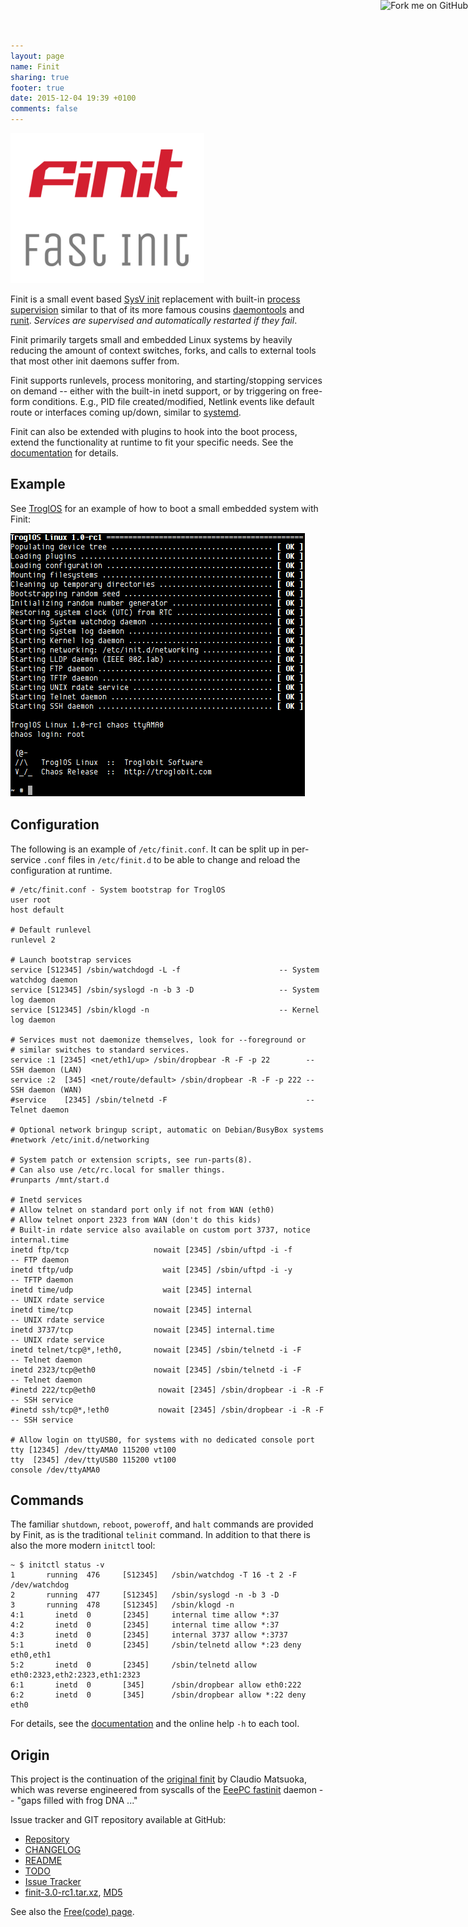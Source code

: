 ```yaml
---
layout: page
name: Finit
sharing: true
footer: true
date: 2015-12-04 19:39 +0100
comments: false
---
```


<a href="https://github.com/troglobit/finit"><img style="position: absolute; top: 0; right: 0; border: none; box-shadow: none;" src="https://camo.githubusercontent.com/365986a132ccd6a44c23a9169022c0b5c890c387/68747470733a2f2f73332e616d617a6f6e6177732e636f6d2f6769746875622f726962626f6e732f666f726b6d655f72696768745f7265645f6161303030302e706e67" alt="Fork me on GitHub" data-canonical-src="https://s3.amazonaws.com/github/ribbons/forkme_right_red_aa0000.png" /></a>

<img class="center" src="/images/finit3.png" style="width: 310px; height: 240px;" alt="Finit: A fast init for Linux" />

Finit is a small event based [SysV init][1] replacement with built-in
[process supervision][2] similar to that of its more famous cousins
[daemontools][3] and [runit][4].  *Services are supervised and
automatically restarted if they fail*.

Finit primarily targets small and embedded Linux systems by heavily
reducing the amount of context switches, forks, and calls to external
tools that most other init daemons suffer from.

Finit supports runlevels, process monitoring, and starting/stopping
services on demand -- either with the built-in inetd support, or by
triggering on free-form conditions.  E.g., PID file created/modified,
Netlink events like default route or interfaces coming up/down, similar
to [systemd][7].

Finit can also be extended with plugins to hook into the boot process,
extend the functionality at runtime to fit your specific needs.  See the
[documentation][README] for details.


Example
-------

See [TroglOS][9] for an example of how to boot a small embedded system
with Finit:

<img class="left" src="/images/finit3-screenshot.png" alt="Finit Screenshot" style="width: 472px; height: 422px;">


Configuration
-------------

The following is an example of `/etc/finit.conf`.  It can be split up in
per-service `.conf` files in `/etc/finit.d` to be able to change and
reload the configuration at runtime.

    # /etc/finit.conf - System bootstrap for TroglOS
    user root
    host default
    
    # Default runlevel
    runlevel 2

    # Launch bootstrap services
    service [S12345] /sbin/watchdogd -L -f                      -- System watchdog daemon
    service [S12345] /sbin/syslogd -n -b 3 -D                   -- System log daemon
    service [S12345] /sbin/klogd -n                             -- Kernel log daemon
    
    # Services must not daemonize themselves, look for --foreground or
    # similar switches to standard services.
    service :1 [2345] <net/eth1/up> /sbin/dropbear -R -F -p 22        -- SSH daemon (LAN)
    service :2  [345] <net/route/default> /sbin/dropbear -R -F -p 222 -- SSH daemon (WAN)
    #service    [2345] /sbin/telnetd -F                               -- Telnet daemon
    
    # Optional network bringup script, automatic on Debian/BusyBox systems
    #network /etc/init.d/networking

    # System patch or extension scripts, see run-parts(8).
    # Can also use /etc/rc.local for smaller things.
    #runparts /mnt/start.d
    
    # Inetd services
	# Allow telnet on standard port only if not from WAN (eth0)
	# Allow telnet onport 2323 from WAN (don't do this kids)
	# Built-in rdate service also available on custom port 3737, notice internal.time
    inetd ftp/tcp                   nowait [2345] /sbin/uftpd -i -f        -- FTP daemon
    inetd tftp/udp                    wait [2345] /sbin/uftpd -i -y        -- TFTP daemon
    inetd time/udp                    wait [2345] internal                 -- UNIX rdate service
    inetd time/tcp                  nowait [2345] internal                 -- UNIX rdate service
    inetd 3737/tcp                  nowait [2345] internal.time            -- UNIX rdate service
    inetd telnet/tcp@*,!eth0,       nowait [2345] /sbin/telnetd -i -F      -- Telnet daemon
    inetd 2323/tcp@eth0             nowait [2345] /sbin/telnetd -i -F      -- Telnet daemon
    #inetd 222/tcp@eth0              nowait [2345] /sbin/dropbear -i -R -F -- SSH service
    #inetd ssh/tcp@*,!eth0           nowait [2345] /sbin/dropbear -i -R -F -- SSH service
    
    # Allow login on ttyUSB0, for systems with no dedicated console port
    tty [12345] /dev/ttyAMA0 115200 vt100
    tty  [2345] /dev/ttyUSB0 115200 vt100
    console /dev/ttyAMA0


Commands
--------

The familiar `shutdown`, `reboot`, `poweroff`, and `halt` commands are
provided by Finit, as is the traditional `telinit` command.  In addition
to that there is also the more modern `initctl` tool:

    ~ $ initctl status -v
    1       running  476     [S12345]   /sbin/watchdog -T 16 -t 2 -F /dev/watchdog
    2       running  477     [S12345]   /sbin/syslogd -n -b 3 -D
    3       running  478     [S12345]   /sbin/klogd -n
    4:1       inetd  0       [2345]     internal time allow *:37
    4:2       inetd  0       [2345]     internal time allow *:37
    4:3       inetd  0       [2345]     internal 3737 allow *:3737
    5:1       inetd  0       [2345]     /sbin/telnetd allow *:23 deny eth0,eth1
    5:2       inetd  0       [2345]     /sbin/telnetd allow eth0:2323,eth2:2323,eth1:2323
    6:1       inetd  0       [345]      /sbin/dropbear allow eth0:222
    6:2       inetd  0       [345]      /sbin/dropbear allow *:22 deny eth0

For details, see the [documentation][README] and the online help `-h` to
each tool.


Origin
------

This project is the continuation of the [original finit][5] by Claudio
Matsuoka, which was reverse engineered from syscalls of the
[EeePC fastinit][6] daemon -- "gaps filled with frog DNA ..."

Issue tracker and GIT repository available at GitHub:

* [Repository](http://github.com/troglobit/finit)
* [CHANGELOG](https://github.com/troglobit/finit/blob/master/CHANGELOG.md)
* [README](https://github.com/troglobit/finit/blob/master/README.md)
* [TODO](https://github.com/troglobit/finit/blob/master/TODO.md)
* [Issue Tracker](http://github.com/troglobit/finit/issues)
* [finit-3.0-rc1.tar.xz](ftp://ftp.troglobit.com/finit/finit-3.0-rc1.tar.xz),
  [MD5](ftp://ftp.troglobit.com/finit/finit-3.0-rc1.tar.xz.md5)

See also the [Free(code) page](http://freecode.com/projects/finit).

[1]: https://en.wikipedia.org/wiki/Init
[2]: https://en.wikipedia.org/wiki/Process_supervision
[3]: http://cr.yp.to/daemontools.html
[4]: http://smarden.org/runit/
[5]: http://helllabs.org/finit/
[6]: http://wiki.eeeuser.com/boot_process:the_boot_process
[7]: https://www.freedesktop.org/wiki/Software/systemd/
[9]: https://github.com/troglobit/troglos
[README]: https://github.com/troglobit/finit/blob/master/README.md

<!--
  -- Local Variables:
  -- mode: markdown
  -- End:
  -->
